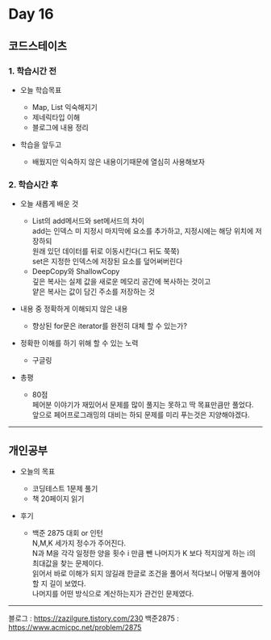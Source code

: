 # Day 16

## 코드스테이츠

### 1. 학습시간 전
* 오늘 학습목표

    * Map, List 익숙해지기
    * 제네릭타입 이해
    * 블로그에 내용 정리
* 학습을 앞두고

    * 배웠지만 익숙하지 않은 내용이기때문에 열심히 사용해보자
### 2. 학습시간 후
* 오늘 새롭게 배운 것

    * List의 add메서드와 set메서드의 차이  
    add는 인덱스 미 지정시 마지막에 요소를 추가하고, 지정시에는 해당 위치에 저장하되  
    원래 있던 데이터를 뒤로 이동시킨다(그 뒤도 쭉쭉)  
    set은 지정한 인덱스에 저장된 요소를 덮어써버린다
    * DeepCopy와 ShallowCopy  
    깊은 복사는 실제 값을 새로운 메모리 공간에 복사하는 것이고  
    얕은 복사는 값이 담긴 주소를 저장하는 것

* 내용 중 정확하게 이해되지 않은 내용

    * 향상된 for문은 iterator를 완전히 대체 할 수 있는가?
* 정확한 이해를 하기 위해 할 수 있는 노력

    * 구글링

* 총평

    * 80점  
    페어분 이야기가 재밌어서 문제를 많이 풀지는 못하고 딱 목표만큼만 풀었다.  
    앞으로 페어프로그래밍의 대비는 하되 문제를 미리 푸는것은 지양해야겠다.
---

## 개인공부
* 오늘의 목표

    * 코딩테스트 1문제 풀기
    * 책 20페이지 읽기

* 후기

    * 백준 2875 대회 or 인턴  
    N,M,K 세가지 정수가 주어진다.  
    N과 M을 각각 일정한 양을 횟수 i 만큼 뺀 나머지가 K 보다 적지않게 하는 i의 최대값을 찾는 문제이다.  
    읽어서 바로 이해가 되지 않길래 한글로 조건을 풀어서 적다보니 어떻게 풀어야할 지 길이 보였다.  
    나머지를 어떤 방식으로 계산하는지가 관건인 문제였다.  
---
블로그 : https://zazilgure.tistory.com/230
백준2875 : https://www.acmicpc.net/problem/2875